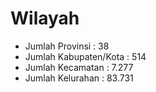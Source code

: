 # Wilayah

- Jumlah Provinsi : 38
- Jumlah Kabupaten/Kota : 514
- Jumlah Kecamatan : 7.277
- Jumlah Kelurahan : 83.731
